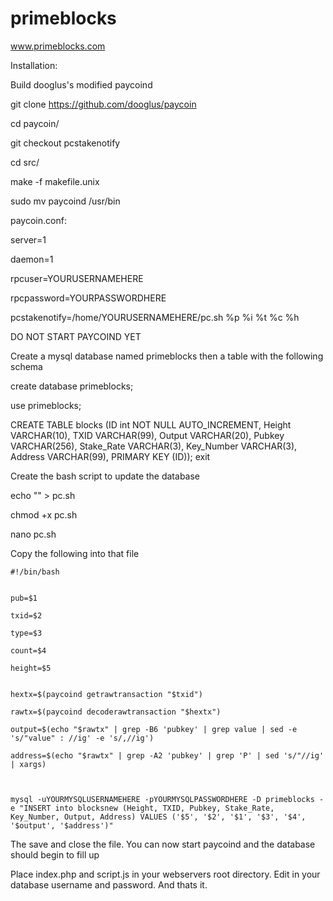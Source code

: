 # primeblocks
www.primeblocks.com


Installation:

Build dooglus's modified paycoind

  git clone https://github.com/dooglus/paycoin
  
  cd paycoin/
  
  git checkout pcstakenotify
  
  cd src/
  
  make -f makefile.unix
  
  sudo mv paycoind /usr/bin
  
paycoin.conf:

  server=1
  
  daemon=1
  
  rpcuser=YOURUSERNAMEHERE
  
  rpcpassword=YOURPASSWORDHERE
  
  pcstakenotify=/home/YOURUSERNAMEHERE/pc.sh %p %i %t %c %h
  
DO NOT START PAYCOIND YET
  
Create a mysql database named primeblocks then a table with the following schema
 
  create database primeblocks;
  
  use primeblocks;
  
  CREATE TABLE blocks (ID int NOT NULL AUTO_INCREMENT, Height VARCHAR(10), TXID VARCHAR(99), Output VARCHAR(20), Pubkey VARCHAR(256), Stake_Rate VARCHAR(3), Key_Number VARCHAR(3), Address VARCHAR(99), PRIMARY KEY (ID));
  exit
  
Create the bash script to update the database

  echo "" > pc.sh
  
  chmod +x pc.sh
  
  nano pc.sh
  
  Copy the following into that file
  
    #!/bin/bash


    pub=$1
    
    txid=$2
    
    type=$3
    
    count=$4
    
    height=$5
    

    hextx=$(paycoind getrawtransaction "$txid")
    
    rawtx=$(paycoind decoderawtransaction "$hextx")
    
    output=$(echo "$rawtx" | grep -B6 'pubkey' | grep value | sed -e 's/"value" : //ig' -e 's/,//ig')
    
    address=$(echo "$rawtx" | grep -A2 'pubkey' | grep 'P' | sed 's/"//ig' | xargs)
    
    

    mysql -uYOURMYSQLUSERNAMEHERE -pYOURMYSQLPASSWORDHERE -D primeblocks -e "INSERT into blocksnew (Height, TXID, Pubkey, Stake_Rate, Key_Number, Output, Address) VALUES ('$5', '$2', '$1', '$3', '$4', '$output', '$address')"


The save and close the file. You can now start paycoind and the database should begin to fill up


Place index.php and script.js in your webservers root directory. Edit in your database username and password. And thats it.

